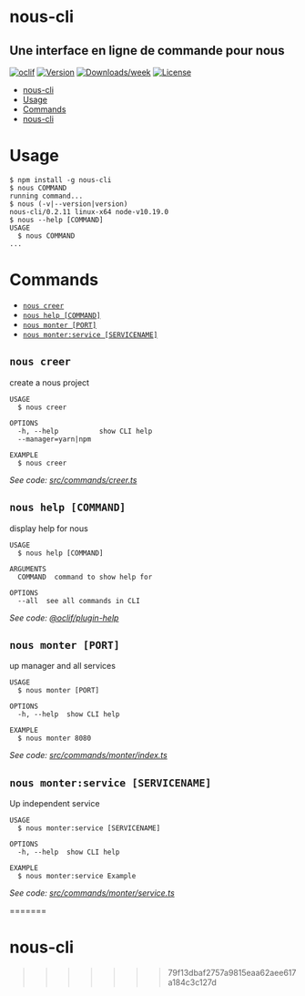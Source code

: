 # nous-cli

## Une interface en ligne de commande pour nous

[![oclif](https://img.shields.io/badge/cli-oclif-brightgreen.svg)](https://oclif.io)
[![Version](https://img.shields.io/npm/v/nous-cli.svg)](https://npmjs.org/package/nous-cli)
[![Downloads/week](https://img.shields.io/npm/dw/nous-cli.svg)](https://npmjs.org/package/nous-cli)
[![License](https://img.shields.io/npm/l/nous-cli.svg)](https://github.com/roqueando/nous-cli/blob/master/package.json)

<!-- toc -->
* [nous-cli](#nous-cli)
* [Usage](#usage)
* [Commands](#commands)
* [nous-cli](#nous-cli-1)
<!-- tocstop -->
# Usage
<!-- usage -->
```sh-session
$ npm install -g nous-cli
$ nous COMMAND
running command...
$ nous (-v|--version|version)
nous-cli/0.2.11 linux-x64 node-v10.19.0
$ nous --help [COMMAND]
USAGE
  $ nous COMMAND
...
```
<!-- usagestop -->
# Commands
<!-- commands -->
* [`nous creer`](#nous-creer)
* [`nous help [COMMAND]`](#nous-help-command)
* [`nous monter [PORT]`](#nous-monter-port)
* [`nous monter:service [SERVICENAME]`](#nous-monterservice-servicename)

## `nous creer`

create a nous project

```
USAGE
  $ nous creer

OPTIONS
  -h, --help          show CLI help
  --manager=yarn|npm

EXAMPLE
  $ nous creer
```

_See code: [src/commands/creer.ts](https://github.com/roqueando/nous-cli/blob/v0.2.11/src/commands/creer.ts)_

## `nous help [COMMAND]`

display help for nous

```
USAGE
  $ nous help [COMMAND]

ARGUMENTS
  COMMAND  command to show help for

OPTIONS
  --all  see all commands in CLI
```

_See code: [@oclif/plugin-help](https://github.com/oclif/plugin-help/blob/v2.2.3/src/commands/help.ts)_

## `nous monter [PORT]`

up manager and all services

```
USAGE
  $ nous monter [PORT]

OPTIONS
  -h, --help  show CLI help

EXAMPLE
  $ nous monter 8080
```

_See code: [src/commands/monter/index.ts](https://github.com/roqueando/nous-cli/blob/v0.2.11/src/commands/monter/index.ts)_

## `nous monter:service [SERVICENAME]`

Up independent service

```
USAGE
  $ nous monter:service [SERVICENAME]

OPTIONS
  -h, --help  show CLI help

EXAMPLE
  $ nous monter:service Example
```

_See code: [src/commands/monter/service.ts](https://github.com/roqueando/nous-cli/blob/v0.2.11/src/commands/monter/service.ts)_
<!-- commandsstop -->
=======
# nous-cli
>>>>>>> 79f13dbaf2757a9815eaa62aee617a184c3c127d

